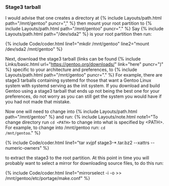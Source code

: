 ### Stage3 tarball
I would advise that one creates a directory at {% include Layouts/path.html path="/mnt/gentoo" puncr="," %} then mount your root partition to {% include Layouts/path.html path="/mnt/gentoo" puncr="." %} Say {% include Layouts/path.html path="/dev/sda2" %} is your root partition then run:

{% include Code/coder.html line1="mkdir /mnt/gentoo" line2="mount /dev/sda2 /mnt/gentoo" %}

Next, download the stage3 tarball (links can be found {% include Links/basic.html url="https://gentoo.org/downloads/" link="here" puncr=")" %} specific to your architecture and preferences, to {% include Layouts/path.html path="/mnt/gentoo" puncr="." %} For example, there are stage3 tarballs containing systemd for those that want a Gentoo Linux system with systemd serving as the init system. If you download and build Gentoo using a stage3 tarball that ends up not being the best one for your preferences, do not worry as you can still get the system you would have if you had not made that mistake.

Now one will need to change into {% include Layouts/path.html path="/mnt/gentoo" %} and run:
{% include Layouts/note.html note1="To change directory run <code>cd &lt;PATH&gt;</code> to change into what is specified by <span class='path'>&lt;PATH&gt;</span>. For example, to change into <span class='path'>/mnt/gentoo</span> run: <code>cd /mnt/gentoo</code>." %}

{% include Code/coder.html line1="tar xvjpf stage3-*.tar.bz2 --xattrs --numeric-owners" %}

to extract the stage3 to the root partition. At this point in time you will probably want to select a mirror for downloading source files, to do this run:

{% include Code/coder.html line1="mirrorselect -i -o >> /mnt/gentoo/etc/portage/make.conf" %}
